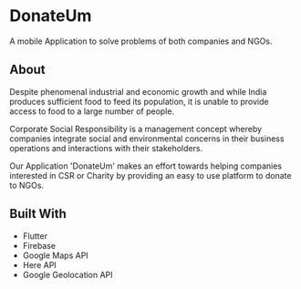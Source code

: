 
# DonateUm

A mobile Application to solve problems of both companies and NGOs.




## About

Despite phenomenal industrial and economic growth and while India produces sufficient food to feed its population, it is unable to provide access to food to a large number of people.

Corporate Social Responsibility is a management concept whereby  companies integrate social and environmental concerns in their business  operations and interactions with their stakeholders.

Our Application 'DonateUm' makes an effort towards helping companies interested in CSR or Charity by providing an easy to use platform to donate to NGOs.

## Built With

* Flutter
* Firebase
* Google Maps API
* Here API
* Google Geolocation API
